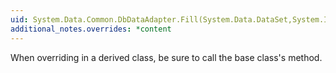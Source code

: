 ```yaml
---
uid: System.Data.Common.DbDataAdapter.Fill(System.Data.DataSet,System.Int32,System.Int32,System.String)
additional_notes.overrides: *content
---
```


<p>When overriding <xref href="System.Data.Common.DbDataAdapter.Fill(System.Data.DataSet)"></xref> in a derived class, be sure to call the base class's <xref href="System.Data.Common.DbDataAdapter.Fill(System.Data.DataSet)"></xref> method.</p>


